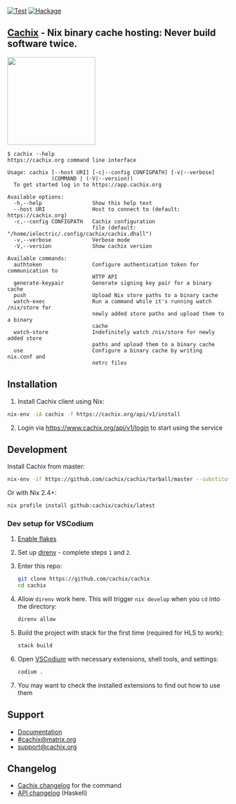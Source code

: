 [![Test](https://github.com/cachix/cachix/workflows/Test/badge.svg)](https://github.com/cachix/cachix/actions)
[![Hackage](https://img.shields.io/hackage/v/cachix.svg)](https://hackage.haskell.org/package/cachix)

## [Cachix](https://cachix.org) - Nix binary cache hosting: Never build software twice.

<img src="https://user-images.githubusercontent.com/126339/130430964-7794b915-89d1-4b08-94be-3d32444dc8b2.png" width="200">

```
$ cachix --help
https://cachix.org command line interface

Usage: cachix [--host URI] [-c|--config CONFIGPATH] [-v|--verbose] 
              (COMMAND | (-V|--version))
  To get started log in to https://app.cachix.org

Available options:
  -h,--help                Show this help text
  --host URI               Host to connect to (default: https://cachix.org)
  -c,--config CONFIGPATH   Cachix configuration
                           file (default: "/home/ielectric/.config/cachix/cachix.dhall")
  -v,--verbose             Verbose mode
  -V,--version             Show cachix version

Available commands:
  authtoken                Configure authentication token for communication to
                           HTTP API
  generate-keypair         Generate signing key pair for a binary cache
  push                     Upload Nix store paths to a binary cache
  watch-exec               Run a command while it's running watch /nix/store for
                           newly added store paths and upload them to a binary
                           cache
  watch-store              Indefinitely watch /nix/store for newly added store
                           paths and upload them to a binary cache
  use                      Configure a binary cache by writing nix.conf and
                           netrc files

```


## Installation

1. Install Cachix client using Nix:

```sh
nix-env -iA cachix -f https://cachix.org/api/v1/install
```

2. Login via https://www.cachix.org/api/v1/login to start using the service

## Development

Install Cachix from master:

```sh
nix-env -if https://github.com/cachix/cachix/tarball/master --substituters 'https://cache.nixos.org https://cachix.cachix.org' --trusted-public-keys 'cachix.cachix.org-1:eWNHQldwUO7G2VkjpnjDbWwy4KQ/HNxht7H4SSoMckM= cache.nixos.org-1:6NCHdD59X431o0gWypbMrAURkbJ16ZPMQFGspcDShjY='
```

Or with Nix 2.4+:

```sh
nix profile install github:cachix/cachix/latest
```

### Dev setup for VSCodium

1. [Enable flakes](https://nixos.wiki/wiki/Flakes#Enable_flakes)

1. Set up [direnv](https://nix.dev/tutorials/declarative-and-reproducible-developer-environments#setting-up-direnv) - complete steps `1` and `2`. 

1. Enter this repo:
    ```sh
    git clone https://github.com/cachix/cachix
    cd cachix
    ```

1. Allow `direnv` work here. This will trigger `nix develop` when you `cd` into the directory:
    ```sh
    direnv allow
    ```

1. Build the project with stack for the first time (required for HLS to work):
    ```sh
    stack build
    ```

1. Open [VSCodium](https://vscodium.com/) with necessary extensions, shell tools, and settings:
    ```sh
    codium .
    ```

1. You may want to check the installed extensions to find out how to use them

## Support

- [Documentation](https://docs.cachix.org)
- [#cachix@matrix.org](https://matrix.to/#/#cachix:matrix.org)
- [support@cachix.org](mailto:support@cachix.org)

## Changelog

- [Cachix changelog](./cachix/CHANGELOG.md) for the command
- [API changelog](./cachix-api/CHANGELOG.md) (Haskell)